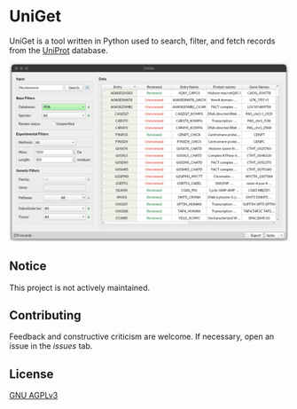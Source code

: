 # UniGet

UniGet is a tool written in Python used to search, filter, and fetch records from the [UniProt](https://www.uniprot.org) database.

![](https://raw.githubusercontent.com/alxdrcirilo/UniGet/main/package/resources/misc/mainwindow.png)

## Notice
This project is not actively maintained.

## Contributing
Feedback and constructive criticism are welcome. If necessary, open an issue in the *issues* tab.

## License
[GNU AGPLv3](https://choosealicense.com/licenses/agpl-3.0/)


